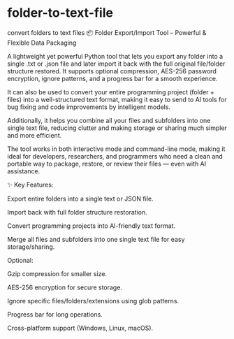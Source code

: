 # folder-to-text-file
convert folders to text files
📦 Folder Export/Import Tool – Powerful & Flexible Data Packaging

A lightweight yet powerful Python tool that lets you export any folder into a single .txt or .json file and later import it back with the full original file/folder structure restored.
It supports optional compression, AES-256 password encryption, ignore patterns, and a progress bar for a smooth experience.

It can also be used to convert your entire programming project (folder + files) into a well-structured text format, making it easy to send to AI tools for bug fixing and code improvements by intelligent models.

Additionally, it helps you combine all your files and subfolders into one single text file, reducing clutter and making storage or sharing much simpler and more efficient.

The tool works in both interactive mode and command-line mode, making it ideal for developers, researchers, and programmers who need a clean and portable way to package, restore, or review their files — even with AI assistance.

✨ Key Features:

Export entire folders into a single text or JSON file.

Import back with full folder structure restoration.

Convert programming projects into AI-friendly text format.

Merge all files and subfolders into one single text file for easy storage/sharing.

Optional:

Gzip compression for smaller size.

AES-256 encryption for secure storage.

Ignore specific files/folders/extensions using glob patterns.

Progress bar for long operations.

Cross-platform support (Windows, Linux, macOS).
